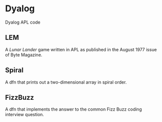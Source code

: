 # Dyalog
Dyalog APL code

## LEM

A _Lunar Lander_ game written in APL as published in the August 1977 issue of Byte Magazine.

## Spiral

A dfn that prints out a two-dimensional array in spiral order.

## FizzBuzz

A dfn that implements the answer to the common Fizz Buzz coding interview question.
